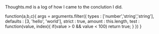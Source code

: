 Thoughts.md is a log of how I came to the conclution I did.



function(a,b,c){
	args = arguments.filter({
		types : ['number','string','string'],
		defaults : [3, 'hello', 'world'],
		strict : true,
		amount : this.length,
		test : function(value, index){
			if(value > 0 && value < 100)
				return true;
		}
	})
}
